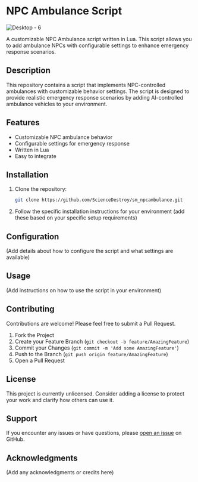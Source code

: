 # NPC Ambulance Script

![Desktop - 6](https://github.com/user-attachments/assets/bfd8b11a-5080-4e6f-abc3-9da651c51d65)

A customizable NPC Ambulance script written in Lua. This script allows you to add ambulance NPCs with configurable settings to enhance emergency response scenarios.

## Description

This repository contains a script that implements NPC-controlled ambulances with customizable behavior settings. The script is designed to provide realistic emergency response scenarios by adding AI-controlled ambulance vehicles to your environment.

## Features

- Customizable NPC ambulance behavior
- Configurable settings for emergency response
- Written in Lua
- Easy to integrate

## Installation

1. Clone the repository:
   ```bash
   git clone https://github.com/ScienceDestroy/sm_npcambulance.git
   ```

2. Follow the specific installation instructions for your environment (add these based on your specific setup requirements)

## Configuration

(Add details about how to configure the script and what settings are available)

## Usage

(Add instructions on how to use the script in your environment)

## Contributing

Contributions are welcome! Please feel free to submit a Pull Request.

1. Fork the Project
2. Create your Feature Branch (`git checkout -b feature/AmazingFeature`)
3. Commit your Changes (`git commit -m 'Add some AmazingFeature'`)
4. Push to the Branch (`git push origin feature/AmazingFeature`)
5. Open a Pull Request

## License

This project is currently unlicensed. Consider adding a license to protect your work and clarify how others can use it.

## Support

If you encounter any issues or have questions, please [open an issue](https://github.com/ScienceDestroy/sm_npcambulance/issues) on GitHub.

## Acknowledgments

(Add any acknowledgments or credits here)
